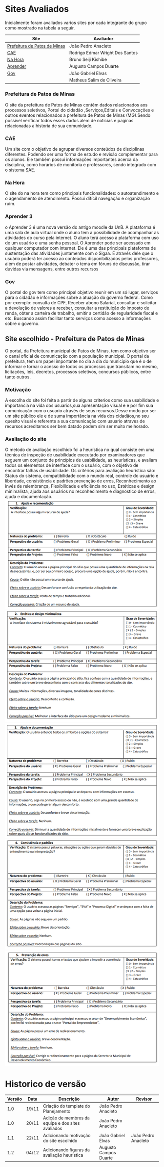 # Sites Avaliados

Inicialmente foram avaliados varios sites por cada integrante do grupo como mostrado na tabela a seguir.

| Site                                                                | Avaliador                       |
| ------------------------------------------------------------------- | ------------------------------- |
| [Prefeitura de Patos de Minas](http://patosdeminas.mg.gov.br/home/) | João Pedro Anacleto             |
| [CAE](https://sae.unb.br/cae/conteudo/unbfga)                       | Rodrigo Edmar Wright Dos Santos |
| [Na Hora](https://www.nahora.df.gov.br/)                            | Bruno Seiji Kishibe             |
| [Aprender](https://aprender3.unb.br/login/index.php)                | Augusto Campos Duarte           |
| [Gov](https://www.gov.br/pt-br)                                     | João Gabriel Elvas              |
| []()                                                                | Matheus Salim de Oliveira       |

### Prefeitura de Patos de Minas

O site da prefeitura de Patos de Minas contém dados relacionados aos processos seletivos, Portal do cidadão ,Serviços,Editais e Convocações e outros eventos relacionados a prefeitura de Patos de Minas (MG).Sendo possivel verificar todos esses dados alem de noticias e paginas relacionadas a historia de sua comunidade.

### CAE

Um site com o objetivo de agrupar diversos conteúdos de disciplinas diferentes. Podendo ser uma forma de estudo e revisão complementar para os alunos. Ele também possui informações importantes acerca da disciplina, como horários de monitoria e professores, sendo integrado com o sistema SAE.

### Na Hora

O site do na hora tem como principais funcionalidades: o autoatendimento e o agendamento de atendimento. Possui difícil navegação e organização ruim.

### Aprender 3

o Aprender 3 é uma nova versão do antigo moodle da UnB. A plataforma é uma sala de aula virtual onde o aluno tem a possibilidade de acompanhar as atividades do curso pela internet. O aluno terá acesso à plataforma com uso de um usuário e uma senha pessoal. O Aprender pode ser acessado em qualquer computador com internet. Ele é uma das principais plataforma de sustentação das atividades juntamente com o Sigaa. É através dele que o usuário poderá ter acesso ao conteúdos disponibilizados pelos professores, além de postar atividades, debater o tema em fóruns de discussão, tirar duvidas via mensagens, entre outros recursos

### Gov

O portal do gov tem como principal objetivo reunir em um só lugar, serviços para o cidadão e informações sobre a atuação do governo federal. Como por exemplo: consulta de CPF, Receber abono Salarial, consultar e solicitar a devolução de valores a receber, consultar a restituição do imposto de renda, obter a carteira de trabalho, emitir a certidão de regularidade fiscal e etc. Buscando assim facilitar tanto serviços como acesso a informações sobre o governo.

## Site escolhido - Prefeitura de Patos de Minas

O portal, da Prefeitura municipal de Patos de Minas, tem como objetivo ser o canal oficial de
comunicação com a população municipal. O portal da prefeitura, tem um papel importante no
dia a dia do município que é o de informar e tornar o acesso de todos os processos que
transitam no mesmo, licitações, leis, decretos, processos seletivos, concursos públicos, entre
tanto outros.

### Motivação

A escolha do site foi feita a partir de alguns criterios como sua usabilidade e importancia na vida dos usuarios,sua apresentação visual e e por fim sua comunicação com o usuario através de seus recursos.Desse modo por ser um site público ele e de suma importância na vida dos cidadãos,no seu quesito visual e referente a sua comunicação com usuario atraves de recursos acreditamos ser bem datado podem sim ser muito melhorado.

### Avaliação do site

O metodo de avaliação escolhido foi a heurística no qual consiste em uma técnica de inspeção de usabilidade executado por examinadores que seguem um conjunto de princípios de usabilidade, as heurísticas, e avaliam todos os elementos de interface com o usuário, com o objetivo de encontrar falhas de usabilidade. Os critérios para avaliação heurística são: Status do sistema, compatibilidade com o mundo real, controle do usuário e liberdade, consistência e padrões prevenção de erros, Reconhecimento ao invés de relembrança, Flexibilidade e eficiência no uso, Estéticas e design minimalista, ajuda aos usuários no reconhecimento e diagnostico de erros, ajuda e documentação.
![Avaliação heuristica](./assets/Avaliacao1.png)
![Avaliação heuristica](./assets/Avaliacao2.png)
![Avaliação heuristica](./assets/Avaliacao3.png)
![Avaliação heuristica](./assets/Avaliacao4.png)
![Avaliação heuristica](./assets/Avaliacao5.png)

# Historico de versão

| Versão | Data  | Descrição                                         | Autor                 | Revisor             |
| ------ | ----- | ------------------------------------------------- | --------------------- | ------------------- |
| 1.0    | 19/11 | Criação do template do Planejamento               | João Pedro Anacleto   |                     |
| 1.0    | 20/11 | Adição de membros da equipe e dos sites avaliados | João Pedro Anacleto   |                     |
| 1.1    | 22/11 | Adicionando motivação do site escolhido           | João Gabriel Elvas    | João Pedro Anacleto |
| 1.2    | 04/12 | Adicionando figuras da avaliação heuristica       | Augusto Campos Duarte |                     |
